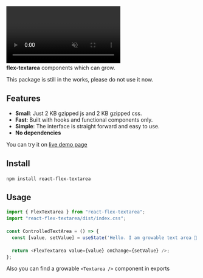 <video autoplay loop muted inline>
    <source src="/assets/flex-textarea.mp4" type="video/mp4">
    <img src="/assets/flex-textarea-with-text.png" />
</video>

<div>
  <strong>flex-textarea</strong> components which can grow.
</div>

This package is still in the works, please do not use it now.
 
## Features

- **Small**: Just 2 KB gzipped js and 2 KB gzipped css.
- **Fast**: Built with hooks and functional components only.
- **Simple**: The interface is straight forward and easy to use.
- **No dependencies** 

You can try it on [live demo page](https://vovakulikov.github.io/flex-inputs/)

## Install

`npm install react-flex-textarea`

## Usage

```js
import { FlexTextarea } from "react-flex-textarea";
import "react-flex-textarea/dist/index.css";

const ControlledTextArea = () => {
  const [value, setValue] = useState('Hello. I am growable text area 🎉');

  return <FlexTextarea value={value} onChange={setValue} />;
};
```

Also you can find a growable `<Textarea />` component in exports


